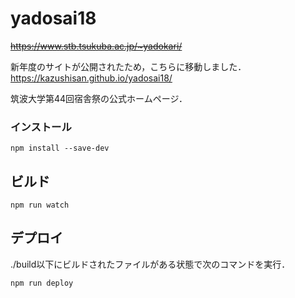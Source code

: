 # yadosai18

~~https://www.stb.tsukuba.ac.jp/~yadokari/~~

新年度のサイトが公開されたため，こちらに移動しました．
https://kazushisan.github.io/yadosai18/

筑波大学第44回宿舎祭の公式ホームページ．

### インストール
```
npm install --save-dev
```

## ビルド
```
npm run watch
```

## デプロイ

./build以下にビルドされたファイルがある状態で次のコマンドを実行．
```
npm run deploy
```
